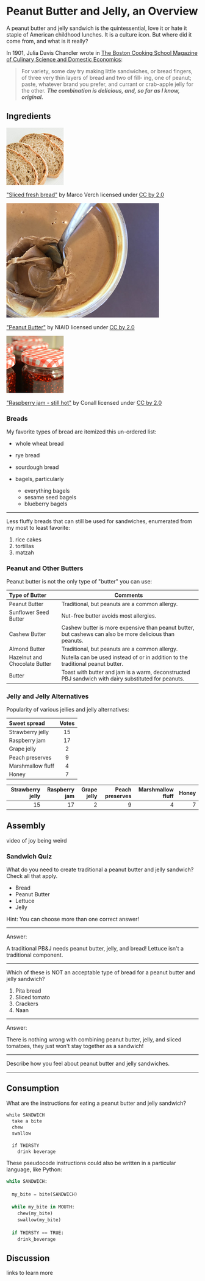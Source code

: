 # Peanut Butter and Jelly, an Overview

A peanut butter and jelly sandwich is the quintessential, love it or hate it staple of American childhood lunches. It is a culture icon. But where did it come from, and what is it really?

In 1901, Julia Davis Chandler wrote in [The Boston Cooking School Magazine of Culinary Science and Domestic Economics](https://babel.hathitrust.org/cgi/pt?id=mdp.39015036669904&view=1up&seq=200&q1=peanut):

> For variety, some day try making little sandwiches, or bread fingers, of three very thin layers of bread and two of fill- ing, one of peanut; paste, whatever brand you prefer, and currant or crab-apple jelly for the other. _**The combination is delicious, and, so far as I know, original.**_  


## Ingredients

![A sliced loaf of bread.](media/bread.jpg)

["Sliced fresh bread"](https://foto.wuestenigel.com/sliced-fresh-bread/) by Marco Verch licensed under [CC by 2.0](https://creativecommons.org/licenses/by/2.0/)

![A spoon in a jar of peanut butter, seen from above.](media/peanut_butter.jpg)

["Peanut Butter"](https://www.flickr.com/photos/niaid/25419964715) by NIAID licensed under [CC by 2.0](https://creativecommons.org/licenses/by/2.0/)

![Jars of jam with visible seeds.](media/jelly.jpg)

["Raspberry jam - still hot"](https://www.flickr.com/photos/conall/24046385922/in/photolist-CCU1LJ-8AyPst-2mFmqg3-fsiV4F-2jL9aGz-XKqoJw-2VKzN-2gQqWcy-a71jK9-2nCUjFF-4Tapdw-27Qj8RB-8yYG8J-5XZc81-duKBoj-w8Nwp4-2mWqtuD-2n7WTA2-ayhT1s-2kKqcSY-X1ZXm2-5rWzz4-8wv9CS-9TRsaq-eytHjL-2MDgvM-6TTPiH-7CNZBz-aY1p8B-ciXQcu-niMrx1-cEdCMd-59iDGa-8MK4GE-hUn5n-cD9izo-9nkZkV-wGxAHe-bijv2z-2icnYUX-a4jzDp-3q5uM-ofgwpK-QsQYew-MBvta-21s9gjs-6ydy2q-9mi9VX-2VKvv-ousDw3) by Conall licensed under [CC by 2.0](https://creativecommons.org/licenses/by/2.0/)



### Breads

My favorite types of bread are itemized this un-ordered list:

- whole wheat bread
- rye bread
- sourdough bread
- bagels, particularly

  - everything bagels
  - sesame seed bagels
  - blueberry bagels

---

Less fluffy breads that can still be used for sandwiches, enumerated from my most to least favorite:

1. rice cakes
2. tortillas
3. matzah

### Peanut and Other Butters
Peanut butter is not the only type of "butter" you can use:

| Type of Butter | Comments |
|:-|-|
| Peanut Butter  | Traditional, but peanuts are a common allergy. |
| Sunflower Seed Butter  | Nut-free butter avoids most allergies. |
| Cashew Butter  | Cashew butter is more expensive than peanut butter, but cashews can also be more delicious than peanuts. |
| Almond Butter  | Traditional, but peanuts are a common allergy. |
| Hazelnut and Chocolate Butter   | Nutella can be used instead of or in addition to the traditional peanut butter. |
| Butter  | Toast with butter and jam is a warm, deconstructed PBJ sandwich with dairy substituted for peanuts. |


### Jelly and Jelly Alternatives

Popularity of various jellies and jelly alternatives:

| Sweet spread | Votes |
|:- | :-: |
|Strawberry jelly | 15 |
|Raspberry jam |17 |
|Grape jelly| 2|
|Peach preserves| 9 |
|Marshmallow fluff | 4 |
|Honey | 7 |

| Strawberry jelly | Raspberry jam | Grape jelly | Peach preserves | Marshmallow fluff | Honey |
| -------:| -------:| ------:| -------:| ---------:| -----:|
|      15 |      17 |    2 |     9 |       4 |   7 |

## Assembly

video of joy being weird

### Sandwich Quiz

What do you need to create traditional a peanut butter and jelly sandwich? Check all that apply.

- Bread
- Peanut Butter
- Lettuce
- Jelly

Hint: You can choose more than one correct answer!

***

Answer:

A traditional PB&J needs peanut butter, jelly, and bread! Lettuce isn't a traditional component.

***

Which of these is NOT an acceptable type of bread for a peanut butter and jelly sandwich?

1. Pita bread
2. Sliced tomato
3. Crackers
4. Naan
***
Answer:

There is nothing wrong with combining peanut butter, jelly, and sliced tomatoes, they just won't stay together as a sandwich!

***

Describe how you feel about peanut butter and jelly sandwiches.

___ ___ ___

## Consumption
What are the instructions for eating a peanut butter and jelly sandwich?

```
while SANDWICH
  take a bite
  chew
  swallow

  if THIRSTY
    drink beverage
```

These pseudocode instructions could also be written in a particular language, like Python:

``` python Eating a Sandwich
while SANDWICH:

  my_bite = bite(SANDWICH)

  while my_bite in MOUTH:
    chew(my_bite)
    swallow(my_bite)

  if THIRSTY == TRUE:
    drink_beverage
```


## Discussion
links to learn more
